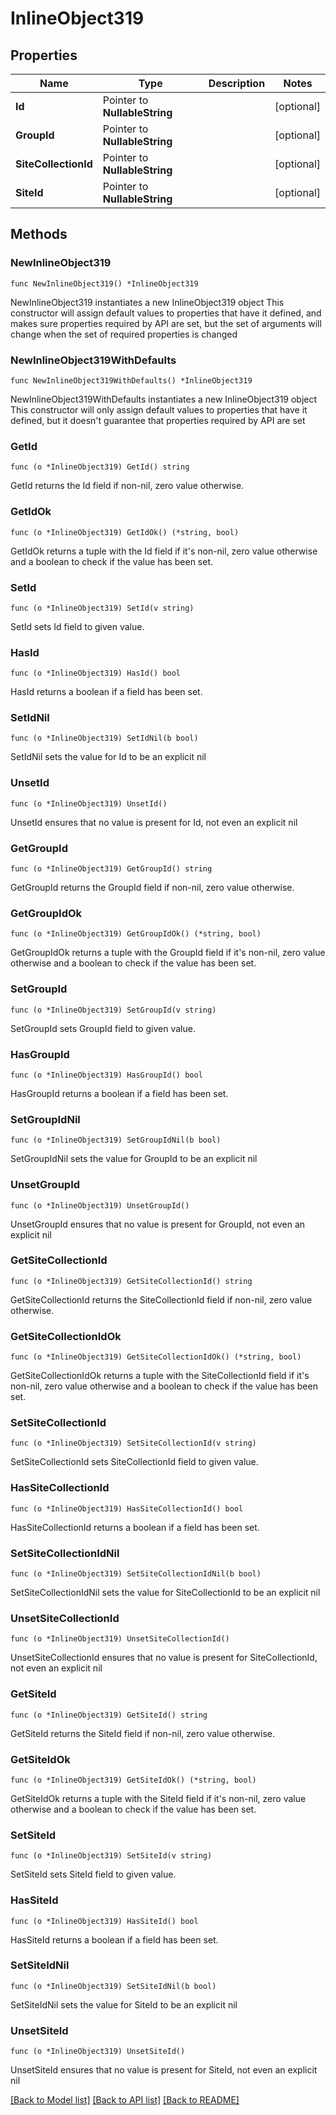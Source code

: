 # InlineObject319

## Properties

Name | Type | Description | Notes
------------ | ------------- | ------------- | -------------
**Id** | Pointer to **NullableString** |  | [optional] 
**GroupId** | Pointer to **NullableString** |  | [optional] 
**SiteCollectionId** | Pointer to **NullableString** |  | [optional] 
**SiteId** | Pointer to **NullableString** |  | [optional] 

## Methods

### NewInlineObject319

`func NewInlineObject319() *InlineObject319`

NewInlineObject319 instantiates a new InlineObject319 object
This constructor will assign default values to properties that have it defined,
and makes sure properties required by API are set, but the set of arguments
will change when the set of required properties is changed

### NewInlineObject319WithDefaults

`func NewInlineObject319WithDefaults() *InlineObject319`

NewInlineObject319WithDefaults instantiates a new InlineObject319 object
This constructor will only assign default values to properties that have it defined,
but it doesn't guarantee that properties required by API are set

### GetId

`func (o *InlineObject319) GetId() string`

GetId returns the Id field if non-nil, zero value otherwise.

### GetIdOk

`func (o *InlineObject319) GetIdOk() (*string, bool)`

GetIdOk returns a tuple with the Id field if it's non-nil, zero value otherwise
and a boolean to check if the value has been set.

### SetId

`func (o *InlineObject319) SetId(v string)`

SetId sets Id field to given value.

### HasId

`func (o *InlineObject319) HasId() bool`

HasId returns a boolean if a field has been set.

### SetIdNil

`func (o *InlineObject319) SetIdNil(b bool)`

 SetIdNil sets the value for Id to be an explicit nil

### UnsetId
`func (o *InlineObject319) UnsetId()`

UnsetId ensures that no value is present for Id, not even an explicit nil
### GetGroupId

`func (o *InlineObject319) GetGroupId() string`

GetGroupId returns the GroupId field if non-nil, zero value otherwise.

### GetGroupIdOk

`func (o *InlineObject319) GetGroupIdOk() (*string, bool)`

GetGroupIdOk returns a tuple with the GroupId field if it's non-nil, zero value otherwise
and a boolean to check if the value has been set.

### SetGroupId

`func (o *InlineObject319) SetGroupId(v string)`

SetGroupId sets GroupId field to given value.

### HasGroupId

`func (o *InlineObject319) HasGroupId() bool`

HasGroupId returns a boolean if a field has been set.

### SetGroupIdNil

`func (o *InlineObject319) SetGroupIdNil(b bool)`

 SetGroupIdNil sets the value for GroupId to be an explicit nil

### UnsetGroupId
`func (o *InlineObject319) UnsetGroupId()`

UnsetGroupId ensures that no value is present for GroupId, not even an explicit nil
### GetSiteCollectionId

`func (o *InlineObject319) GetSiteCollectionId() string`

GetSiteCollectionId returns the SiteCollectionId field if non-nil, zero value otherwise.

### GetSiteCollectionIdOk

`func (o *InlineObject319) GetSiteCollectionIdOk() (*string, bool)`

GetSiteCollectionIdOk returns a tuple with the SiteCollectionId field if it's non-nil, zero value otherwise
and a boolean to check if the value has been set.

### SetSiteCollectionId

`func (o *InlineObject319) SetSiteCollectionId(v string)`

SetSiteCollectionId sets SiteCollectionId field to given value.

### HasSiteCollectionId

`func (o *InlineObject319) HasSiteCollectionId() bool`

HasSiteCollectionId returns a boolean if a field has been set.

### SetSiteCollectionIdNil

`func (o *InlineObject319) SetSiteCollectionIdNil(b bool)`

 SetSiteCollectionIdNil sets the value for SiteCollectionId to be an explicit nil

### UnsetSiteCollectionId
`func (o *InlineObject319) UnsetSiteCollectionId()`

UnsetSiteCollectionId ensures that no value is present for SiteCollectionId, not even an explicit nil
### GetSiteId

`func (o *InlineObject319) GetSiteId() string`

GetSiteId returns the SiteId field if non-nil, zero value otherwise.

### GetSiteIdOk

`func (o *InlineObject319) GetSiteIdOk() (*string, bool)`

GetSiteIdOk returns a tuple with the SiteId field if it's non-nil, zero value otherwise
and a boolean to check if the value has been set.

### SetSiteId

`func (o *InlineObject319) SetSiteId(v string)`

SetSiteId sets SiteId field to given value.

### HasSiteId

`func (o *InlineObject319) HasSiteId() bool`

HasSiteId returns a boolean if a field has been set.

### SetSiteIdNil

`func (o *InlineObject319) SetSiteIdNil(b bool)`

 SetSiteIdNil sets the value for SiteId to be an explicit nil

### UnsetSiteId
`func (o *InlineObject319) UnsetSiteId()`

UnsetSiteId ensures that no value is present for SiteId, not even an explicit nil

[[Back to Model list]](../README.md#documentation-for-models) [[Back to API list]](../README.md#documentation-for-api-endpoints) [[Back to README]](../README.md)


